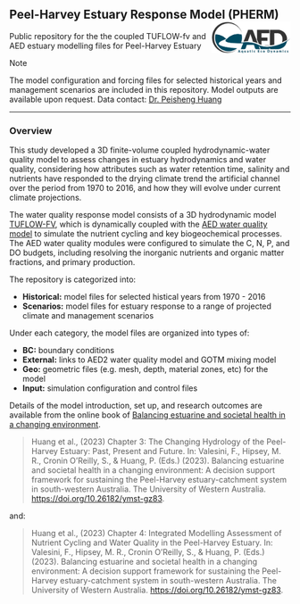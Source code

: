## Peel-Harvey Estuary Response Model (PHERM)   <img src="https://github.com/AquaticEcoDynamics/Peel_ARC/blob/master/Images/Logos/aed.png"  width="142.4" height="56.4"  align="right"> 

Public repository for the the coupled TUFLOW-fv and AED estuary modelling files for Peel-Harvey Estuary

> [!NOTE]
> The model configuration and forcing files for selected historical years and management scenarios are included in this repository. Model outputs are available upon request. Data contact: [Dr. Peisheng Huang](mailto:peisheng.huang@uwa.edu.au) 


---

### Overview

This study developed a 3D finite-volume coupled hydrodynamic-water quality model to assess changes in estuary hydrodynamics and water quality, considering how attributes such as water retention time, 
salinity and nutrients have responded to the drying climate trend the artificial channel over the period from 1970 to 2016, and how they will evolve under current climate projections. 

The water quality response model consists of a 3D hydrodynamic model [TUFLOW-FV](https://www.tuflow.com/downloads/#tuflow_fv), which is dynamically coupled with the [AED water quality model](https://aquaticecodynamics.github.io/aed-science/) to simulate 
the nutrient cycling and key biogeochemical processes. The AED water quality modules were configured to simulate the C, N, P, and DO budgets, including resolving the inorganic 
nutrients and organic matter fractions, and primary production.

The repository is categorized into:
- **Historical:** model files for selected histical years from 1970 - 2016
- **Scenarios:** model files for estuary response to a range of projected climate and management scenarios

Under each category, the model files are organized into types of:
- **BC:** boundary conditions
- **External:** links to AED2 water quality model and GOTM mixing model
- **Geo:** geometric files (e.g. mesh, depth, material zones, etc) for the model 
- **Input:** simulation configuration and control files


Details of the model introduction, set up, and research outcomes are available from the online book of [Balancing estuarine and societal health in a changing environment](https://aquaticecodynamics.github.io/peel-book/index.html). 
> Huang et al., (2023) Chapter 3: The Changing Hydrology of the Peel-Harvey Estuary: Past, Present and Future. In: Valesini, F., Hipsey, M. R., Cronin O’Reilly, S., & Huang, P. (Eds.) (2023). Balancing estuarine and societal health in a changing environment: A decision support framework for sustaining the Peel-Harvey estuary-catchment system in south-western Australia. The University of Western Australia. https://doi.org/10.26182/ymst-gz83.

and:

> Huang et al., (2023) Chapter 4: Integrated Modelling Assessment of Nutrient Cycling and Water Quality in the Peel-Harvey Estuary. In: Valesini, F., Hipsey, M. R., Cronin O’Reilly, S., & Huang, P. (Eds.) (2023). Balancing estuarine and societal health in a changing environment: A decision support framework for sustaining the Peel-Harvey estuary-catchment system in south-western Australia. The University of Western Australia. https://doi.org/10.26182/ymst-gz83.







<!--
# PHERM
## Peel-Harvey Estuary Response Model

---
### Overview

The PHERM (Peel-Harvey Estuary Response Model) consists of a 3D hydrodynamic model TUFLOW-FV (BMT WBM, 2013), which is dynamically coupled with the AED2 water quality model to simulate the nutrient cycling and key biogeochemical processes. TUFLOW-FV is a 3D flexible-mesh (finite volume) hydrodynamic model that accounts for variations in water level, horizontal salinity distribution and vertical density stratification in response to tides, inflows and surface thermodynamics. The mesh consists of triangular and quadrilateral elements of different size that are suited to simulating areas of complex estuarine morphometry. To meet accuracy requirements, a fine-grid resolution (mean mesh area ~12000 m2) was used within the lagoons and coarse resolution was implemented towards the ocean boundary (Figure 1). Surface momentum exchange and heat dynamics are solved internally within TUFLOW-FV. In the current application, turbulent mixing of momentum and scalars has been calculated using the Smagorinsky scheme in the horizontal plane and through coupling with the General Ocean Turbulence Model (GOTM) for vertical mixing with option of second-order k-ε turbulence closure. The bottom shear stress was calculated using a roughness-length relationship assuming a rough-turbulent logarithmic velocity profile in the lowest model layer. The roughness length z0 settings were based on the area type (e.g. coast, rivers, and estuary) and the estimated biomass of aquatic vegetation within the estuary.


<img src="https://github.com/AquaticEcoDynamics/Peel_ARC/blob/master/Images/mesh2.png">

**Figure 1. PHERM modelling domain and mesh overview.**


The AED2 water quality modules were configured to simulate the C, N, P, and DO budgets, including resolving the inorganic nutrients and organic matter fractions, and primary production (Table 1; Figure 2). Spatial variation and sediment quality and benthic properties (including biomass of seagrass, macroalgae and bivalves) was also included.
Key modelled chemical and biological processes include:
-	Water column kinetic (time-varying) chemical / biological transformations (e.g., denitrification or algal growth)
-	Water column equilibrium (instantaneous) chemical transformations (e.g., PO4 adsorption)
-	Vertical sedimentation or migration
-	Biogeochemical transformations in the sediment or biological changes in the benthos
-	Fluxes across the air-water interface
-	Fluxes across the sediment-water interface
-	Feedback of chemical or biological attributes to physical properties of water (light extinction, drag, density)

<img src="https://github.com/AquaticEcoDynamics/Peel_ARC/blob/master/Images/AED.png">

**Figure 2. AED water quality model diagram summarising interactions captured with the PHERM.**

### Model Software

Hydrodynamic platform: TUFLOW-FV, http://tuflow.com/FV%20Documentation.aspx 

Water quality model: AED2, http://aed.see.uwa.edu.au/research/models/AED/index.html  

### Input Data

The data necessary to simulate estuarine dynamics comprise boundary conditions at incoming rivers and ocean and meteorological forcing. PHE received runoff from the catchment through multiple gauged rivers and ungauged drains, in which the Murray River contributes about 41% of the total inflows and Serpentine River and Harvey River contribute about 10% and 23%, respectively, of the total inflows. Gauged flow rate data for the Murray River was available from 1970 to the present, while data for the Serpentine River and Harvey River was available from 1982 to the present. These gauged datasets were applied to the hydrodynamic model whenever they are available. For the missing periods in the gauged flows and the ungauged drains, the output from the Streamflow Quality Affecting Rivers and Estuaries (SQUARE) catchment model, operated by the Western Australia Department of Water and Environmental Regulation (Kelsey et al., 2011), was used to estimate flows by carefully comparing the measured and modelled flow data. The open sea boundary forcing was set using the sea level observation data taken in the Fremantle port, located ~50 km to the north of the PHE.

The model required meteorological inputs, including wind speed, solar radiation, air temperature, cloud cover, and relative humidity, for surface heat and momentum exchange calculations. Various data sources were used to set up meteorological inputs due to the study period spanning a long time back to 1970, when meteorological observations were not routinely available across the modelling domain at hourly frequencies. The first data source is the local Mandurah weather station located beside the natural channel of the estuary. This dataset provides hourly records since 2001. The hourly fields over the period 1981-2000 were obtained from regional climate model simulations for Southwest Australia at a 5 km resolution (Andrys et al., 2015, 2016; Kala et al., 2014). These simulations were carried out using the Weather Research and Forecasting (WRF), one of the most widely used climate models. Andrys et al. (2015) showed that the WRF model was able to adequately simulate the climate of SWA, and these simulations have also been used to assess the impacts of current and future climate on viticulture for SWA (Firth et al., 2017). For the years before 1981 the weather conditions measured at the nearby Halls Head weather station (4.2 km away from the Mandurah station) were used.

The sediment was separated into 24 zones based on their properties (sand/silt composition and N/P contents) based on the survey data presented in (Sed CHapter). Water quality in the inflow waters were set based on the raw or daily infilled data from WIR, or from the catchment model (Hennig et al 2019) where no gauged data was available. 

### Outputs

The key modes output variables are summarized in Table 1.

<table class=MsoNormalTable border=1 cellspacing=0 cellpadding=0 width="67%"
 style='width:67.54%;border-collapse:collapse;border:none;mso-border-alt:solid windowtext .5pt;
 mso-padding-alt:0cm 5.4pt 0cm 5.4pt;mso-border-insideh:.5pt solid windowtext;
 mso-border-insidev:.5pt solid windowtext'>
 <tr style='mso-yfti-irow:0;mso-yfti-firstrow:yes'>
  <td width="10%" valign=top style='width:10.42%;border:solid windowtext 1.0pt;
  border-right:none;mso-border-top-alt:solid windowtext .5pt;mso-border-left-alt:
  solid windowtext .5pt;mso-border-bottom-alt:solid windowtext .5pt;background:
  black;padding:0cm 5.4pt 0cm 5.4pt'>
  <p class=MsoNormal style='line-height:normal'><b style='mso-bidi-font-weight:
  normal'><span style='font-size:6.0pt;color:white'>Variable<o:p></o:p></span></b></p>
  </td>
  <td width="13%" valign=top style='width:13.14%;border-top:solid windowtext 1.0pt;
  border-left:none;border-bottom:solid windowtext 1.0pt;border-right:none;
  mso-border-top-alt:solid windowtext .5pt;mso-border-bottom-alt:solid windowtext .5pt;
  background:black;padding:0cm 5.4pt 0cm 5.4pt'>
  <p class=MsoNormal style='line-height:normal'><b style='mso-bidi-font-weight:
  normal'><span style='font-size:6.0pt;color:white'>Units *<o:p></o:p></span></b></p>
  </td>
  <td width="34%" valign=top style='width:34.12%;border-top:solid windowtext 1.0pt;
  border-left:none;border-bottom:solid windowtext 1.0pt;border-right:none;
  mso-border-top-alt:solid windowtext .5pt;mso-border-bottom-alt:solid windowtext .5pt;
  background:black;padding:0cm 5.4pt 0cm 5.4pt'>
  <p class=MsoNormal style='line-height:normal'><b style='mso-bidi-font-weight:
  normal'><span style='font-size:6.0pt;color:white'>Common Name<o:p></o:p></span></b></p>
  </td>
  <td width="42%" valign=top style='width:42.32%;border:solid windowtext 1.0pt;
  border-left:none;mso-border-top-alt:solid windowtext .5pt;mso-border-bottom-alt:
  solid windowtext .5pt;mso-border-right-alt:solid windowtext .5pt;background:
  black;padding:0cm 5.4pt 0cm 5.4pt'>
  <p class=MsoNormal style='line-height:normal'><b style='mso-bidi-font-weight:
  normal'><span style='font-size:6.0pt;color:white'>Process Description<i
  style='mso-bidi-font-style:normal'><o:p></o:p></i></span></b></p>
  </td>
 </tr>
 <tr style='mso-yfti-irow:1'>
  <td width="100%" colspan=4 valign=top style='width:100.0%;border-top:none;
  border-left:solid windowtext 1.0pt;border-bottom:none;border-right:solid windowtext 1.0pt;
  mso-border-top-alt:solid windowtext .5pt;mso-border-top-alt:solid windowtext .5pt;
  mso-border-left-alt:solid windowtext .5pt;mso-border-right-alt:solid windowtext .5pt;
  background:#F2F2F2;mso-background-themecolor:background1;mso-background-themeshade:
  242;padding:0cm 5.4pt 0cm 5.4pt'>
  <p class=MsoNormal style='line-height:normal'><span style='font-size:6.0pt;
  color:black;mso-color-alt:windowtext'>Physical variables</span><span
  style='font-size:6.0pt'><o:p></o:p></span></p>
  </td>
 </tr>
 <tr style='mso-yfti-irow:2'>
  <td width="10%" valign=top style='width:10.42%;border:none;border-left:solid windowtext 1.0pt;
  mso-border-left-alt:solid windowtext .5pt;padding:0cm 5.4pt 0cm 5.4pt'>
  <p class=MsoNormal style='line-height:normal'><b style='mso-bidi-font-weight:
  normal'><i style='mso-bidi-font-style:normal'><span style='font-size:6.0pt'>T<o:p></o:p></span></i></b></p>
  </td>
  <td width="13%" valign=top style='width:13.14%;border:none;padding:0cm 5.4pt 0cm 5.4pt'>
  <p class=MsoNormal style='line-height:normal'><span style='font-size:6.0pt'>°C<o:p></o:p></span></p>
  </td>
  <td width="34%" valign=top style='width:34.12%;border:none;padding:0cm 5.4pt 0cm 5.4pt'>
  <p class=MsoNormal style='line-height:normal'><span style='font-size:6.0pt'>Temperature<o:p></o:p></span></p>
  </td>
  <td width="42%" valign=top style='width:42.32%;border:none;border-right:solid windowtext 1.0pt;
  mso-border-right-alt:solid windowtext .5pt;padding:0cm 5.4pt 0cm 5.4pt'>
  <p class=MsoNormal style='line-height:normal'><span style='font-size:6.0pt'>Temperature
  modelled by hydrodynamic model, subject to surface heating and cooling
  processes <o:p></o:p></span></p>
  </td>
 </tr>
 <tr style='mso-yfti-irow:3'>
  <td width="10%" valign=top style='width:10.42%;border:none;border-left:solid windowtext 1.0pt;
  mso-border-left-alt:solid windowtext .5pt;padding:0cm 5.4pt 0cm 5.4pt'>
  <p class=MsoNormal style='line-height:normal'><b style='mso-bidi-font-weight:
  normal'><i style='mso-bidi-font-style:normal'><span style='font-size:6.0pt'>S</span></i></b><i
  style='mso-bidi-font-style:normal'><span style='font-size:6.0pt'><o:p></o:p></span></i></p>
  </td>
  <td width="13%" valign=top style='width:13.14%;border:none;padding:0cm 5.4pt 0cm 5.4pt'>
  <p class=MsoNormal style='line-height:normal'><span class=SpellE><span
  style='font-size:6.0pt'>psu</span></span><span style='font-size:6.0pt'><o:p></o:p></span></p>
  </td>
  <td width="34%" valign=top style='width:34.12%;border:none;padding:0cm 5.4pt 0cm 5.4pt'>
  <p class=MsoNormal style='line-height:normal'><span style='font-size:6.0pt'>Salinity<o:p></o:p></span></p>
  </td>
  <td width="42%" valign=top style='width:42.32%;border:none;border-right:solid windowtext 1.0pt;
  mso-border-right-alt:solid windowtext .5pt;padding:0cm 5.4pt 0cm 5.4pt'>
  <p class=MsoNormal style='line-height:normal'><span style='font-size:6.0pt'>Salinity
  simulated by TUFLOW-FV, impacting density. Subject to inputs and <span
  class=SpellE>evapo</span>-concentration<o:p></o:p></span></p>
  </td>
 </tr>
 <tr style='mso-yfti-irow:4'>
  <td width="10%" valign=top style='width:10.42%;border:none;border-left:solid windowtext 1.0pt;
  mso-border-left-alt:solid windowtext .5pt;padding:0cm 5.4pt 0cm 5.4pt'>
  <p class=MsoNormal style='line-height:normal'><i style='mso-bidi-font-style:
  normal'><span style='font-size:6.0pt'>EC<b style='mso-bidi-font-weight:normal'><o:p></o:p></b></span></i></p>
  </td>
  <td width="13%" valign=top style='width:13.14%;border:none;padding:0cm 5.4pt 0cm 5.4pt'>
  <p class=MsoNormal style='line-height:normal'><span class=SpellE><span
  style='font-size:6.0pt'>uS</span></span><span style='font-size:6.0pt'> <span
  class=GramE>cm<sup>-1</sup></span><o:p></o:p></span></p>
  </td>
  <td width="34%" valign=top style='width:34.12%;border:none;padding:0cm 5.4pt 0cm 5.4pt'>
  <p class=MsoNormal style='line-height:normal'><span style='font-size:6.0pt'>Electrical
  conductivity<o:p></o:p></span></p>
  </td>
  <td width="42%" valign=top style='width:42.32%;border:none;border-right:solid windowtext 1.0pt;
  mso-border-right-alt:solid windowtext .5pt;padding:0cm 5.4pt 0cm 5.4pt'>
  <p class=MsoNormal style='line-height:normal'><span style='font-size:6.0pt'>Derived
  from salinity variable<o:p></o:p></span></p>
  </td>
 </tr>
 <tr style='mso-yfti-irow:5'>
  <td width="10%" valign=top style='width:10.42%;border:none;border-left:solid windowtext 1.0pt;
  mso-border-left-alt:solid windowtext .5pt;padding:0cm 5.4pt 0cm 5.4pt'>
  <p class=MsoNormal style='line-height:normal'><b style='mso-bidi-font-weight:
  normal'><i style='mso-bidi-font-style:normal'><span style='font-size:6.0pt'>I<sub>PAR</sub><o:p></o:p></span></i></b></p>
  </td>
  <td width="13%" valign=top style='width:13.14%;border:none;padding:0cm 5.4pt 0cm 5.4pt'>
  <p class=MsoNormal style='line-height:normal'><span class=SpellE><span
  style='font-size:6.0pt'>mE</span></span><span style='font-size:6.0pt'> m<sup>-2</sup>
  s<sup>-1</sup><o:p></o:p></span></p>
  </td>
  <td width="34%" valign=top style='width:34.12%;border:none;padding:0cm 5.4pt 0cm 5.4pt'>
  <p class=MsoNormal style='line-height:normal'><span style='font-size:6.0pt'>Shortwave
  light intensity<o:p></o:p></span></p>
  </td>
  <td width="42%" valign=top style='width:42.32%;border:none;border-right:solid windowtext 1.0pt;
  mso-border-right-alt:solid windowtext .5pt;padding:0cm 5.4pt 0cm 5.4pt'>
  <p class=MsoNormal style='line-height:normal'><span style='font-size:6.0pt'>Incident
  light, I<sub>0</sub>, is attenuated as a function of depth<o:p></o:p></span></p>
  </td>
 </tr>
 <tr style='mso-yfti-irow:6'>
  <td width="10%" valign=top style='width:10.42%;border:none;border-left:solid windowtext 1.0pt;
  mso-border-left-alt:solid windowtext .5pt;padding:0cm 5.4pt 0cm 5.4pt'>
  <p class=MsoNormal style='line-height:normal'><b style='mso-bidi-font-weight:
  normal'><i style='mso-bidi-font-style:normal'><span style='font-size:6.0pt'>I<sub>UV</sub></span></i></b><i
  style='mso-bidi-font-style:normal'><span style='font-size:6.0pt'><o:p></o:p></span></i></p>
  </td>
  <td width="13%" valign=top style='width:13.14%;border:none;padding:0cm 5.4pt 0cm 5.4pt'>
  <p class=MsoNormal style='line-height:normal'><span class=SpellE><span
  style='font-size:6.0pt'>mE</span></span><span style='font-size:6.0pt'> m<sup>-2</sup>
  s<sup>-1</sup><o:p></o:p></span></p>
  </td>
  <td width="34%" valign=top style='width:34.12%;border:none;padding:0cm 5.4pt 0cm 5.4pt'>
  <p class=MsoNormal style='line-height:normal'><span style='font-size:6.0pt'>Shortwave
  light intensity<o:p></o:p></span></p>
  </td>
  <td width="42%" valign=top style='width:42.32%;border:none;border-right:solid windowtext 1.0pt;
  mso-border-right-alt:solid windowtext .5pt;padding:0cm 5.4pt 0cm 5.4pt'>
  <p class=MsoNormal style='line-height:normal'><span style='font-size:6.0pt'>Incident
  light, I<sub>0</sub>, is attenuated as a function of depth<o:p></o:p></span></p>
  </td>
 </tr>
 <tr style='mso-yfti-irow:7'>
  <td width="10%" valign=top style='width:10.42%;border:none;border-left:solid windowtext 1.0pt;
  mso-border-left-alt:solid windowtext .5pt;padding:0cm 5.4pt 0cm 5.4pt'>
  <p class=MsoNormal style='line-height:normal'><i style='mso-bidi-font-style:
  normal'><span style='font-size:6.0pt;font-family:Symbol;mso-ascii-font-family:
  Calibri;mso-ascii-theme-font:minor-latin;mso-hansi-font-family:Calibri;
  mso-hansi-theme-font:minor-latin;mso-char-type:symbol;mso-symbol-font-family:
  Symbol'><span style='mso-char-type:symbol;mso-symbol-font-family:Symbol'>h</span></span></i><i
  style='mso-bidi-font-style:normal'><sub><span style='font-size:6.0pt'>PAR</span></sub></i><i
  style='mso-bidi-font-style:normal'><span style='font-size:6.0pt'><o:p></o:p></span></i></p>
  </td>
  <td width="13%" valign=top style='width:13.14%;border:none;padding:0cm 5.4pt 0cm 5.4pt'>
  <p class=MsoNormal style='line-height:normal'><span style='font-size:6.0pt'>m<sup>-1</sup><o:p></o:p></span></p>
  </td>
  <td width="34%" valign=top style='width:34.12%;border:none;padding:0cm 5.4pt 0cm 5.4pt'>
  <p class=MsoNormal style='line-height:normal'><span style='font-size:6.0pt'>PAR
  extinction coefficient<o:p></o:p></span></p>
  </td>
  <td width="42%" valign=top style='width:42.32%;border:none;border-right:solid windowtext 1.0pt;
  mso-border-right-alt:solid windowtext .5pt;padding:0cm 5.4pt 0cm 5.4pt'>
  <p class=MsoNormal style='line-height:normal'><span style='font-size:6.0pt'>Extinction
  coefficient is computed based on organic matter and suspended solids <o:p></o:p></span></p>
  </td>
 </tr>
 <tr style='mso-yfti-irow:8'>
  <td width="10%" valign=top style='width:10.42%;border:none;border-left:solid windowtext 1.0pt;
  mso-border-left-alt:solid windowtext .5pt;padding:0cm 5.4pt 0cm 5.4pt'>
  <p class=MsoNormal style='line-height:normal'><i style='mso-bidi-font-style:
  normal'><span style='font-size:6.0pt;font-family:Symbol;mso-ascii-font-family:
  Calibri;mso-ascii-theme-font:minor-latin;mso-hansi-font-family:Calibri;
  mso-hansi-theme-font:minor-latin;mso-char-type:symbol;mso-symbol-font-family:
  Symbol'><span style='mso-char-type:symbol;mso-symbol-font-family:Symbol'>h</span></span></i><i
  style='mso-bidi-font-style:normal'><sub><span style='font-size:6.0pt'>UV</span></sub></i><b
  style='mso-bidi-font-weight:normal'><i style='mso-bidi-font-style:normal'><span
  style='font-size:6.0pt'><o:p></o:p></span></i></b></p>
  </td>
  <td width="13%" valign=top style='width:13.14%;border:none;padding:0cm 5.4pt 0cm 5.4pt'>
  <p class=MsoNormal style='line-height:normal'><span style='font-size:6.0pt'>m<sup>-1</sup><o:p></o:p></span></p>
  </td>
  <td width="34%" valign=top style='width:34.12%;border:none;padding:0cm 5.4pt 0cm 5.4pt'>
  <p class=MsoNormal style='line-height:normal'><span style='font-size:6.0pt'>UV
  extinction coefficient<o:p></o:p></span></p>
  </td>
  <td width="42%" valign=top style='width:42.32%;border:none;border-right:solid windowtext 1.0pt;
  mso-border-right-alt:solid windowtext .5pt;padding:0cm 5.4pt 0cm 5.4pt'>
  <p class=MsoNormal style='line-height:normal'><span style='font-size:6.0pt'>Extinction
  coefficient is computed based on organic matter and suspended solids <o:p></o:p></span></p>
  </td>
 </tr>
 <tr style='mso-yfti-irow:9;height:9.05pt'>
  <td width="100%" colspan=4 valign=top style='width:100.0%;border-top:none;
  border-left:solid windowtext 1.0pt;border-bottom:none;border-right:solid windowtext 1.0pt;
  mso-border-left-alt:solid windowtext .5pt;mso-border-right-alt:solid windowtext .5pt;
  background:#F2F2F2;mso-background-themecolor:background1;mso-background-themeshade:
  242;padding:0cm 5.4pt 0cm 5.4pt;height:9.05pt'>
  <p class=MsoNormal style='line-height:normal'><span style='font-size:6.0pt;
  color:black;mso-color-alt:windowtext'>Core biogeochemical variables </span><span
  style='font-size:6.0pt'><o:p></o:p></span></p>
  </td>
 </tr>
 <tr style='mso-yfti-irow:10'>
  <td width="10%" valign=top style='width:10.42%;border:none;border-left:solid windowtext 1.0pt;
  mso-border-left-alt:solid windowtext .5pt;padding:0cm 5.4pt 0cm 5.4pt'>
  <p class=MsoNormal style='line-height:normal'><b style='mso-bidi-font-weight:
  normal'><i style='mso-bidi-font-style:normal'><span style='font-size:6.0pt'>DO<o:p></o:p></span></i></b></p>
  </td>
  <td width="13%" valign=top style='width:13.14%;border:none;padding:0cm 5.4pt 0cm 5.4pt'>
  <p class=MsoNormal style='line-height:normal'><span style='font-size:6.0pt'>mmol
  O<sub>2</sub> m<sup>-3</sup><o:p></o:p></span></p>
  </td>
  <td width="34%" valign=top style='width:34.12%;border:none;padding:0cm 5.4pt 0cm 5.4pt'>
  <p class=MsoNormal style='line-height:normal'><span style='font-size:6.0pt'>Dissolved
  oxygen<o:p></o:p></span></p>
  </td>
  <td width="42%" valign=top style='width:42.32%;border:none;border-right:solid windowtext 1.0pt;
  mso-border-right-alt:solid windowtext .5pt;padding:0cm 5.4pt 0cm 5.4pt'>
  <p class=MsoNormal style='line-height:normal'><span style='font-size:6.0pt'>Impacted
  by photosynthesis, organic decomposition, nitrification, surface exchange, and
  sediment oxygen demand<o:p></o:p></span></p>
  </td>
 </tr>
 <tr style='mso-yfti-irow:11'>
  <td width="10%" valign=top style='width:10.42%;border:none;border-left:solid windowtext 1.0pt;
  mso-border-left-alt:solid windowtext .5pt;padding:0cm 5.4pt 0cm 5.4pt'>
  <p class=MsoNormal style='line-height:normal'><span class=SpellE><b
  style='mso-bidi-font-weight:normal'><i style='mso-bidi-font-style:normal'><span
  style='font-size:6.0pt'>RSi</span></i></b></span><b style='mso-bidi-font-weight:
  normal'><i style='mso-bidi-font-style:normal'><span style='font-size:6.0pt'><o:p></o:p></span></i></b></p>
  </td>
  <td width="13%" valign=top style='width:13.14%;border:none;padding:0cm 5.4pt 0cm 5.4pt'>
  <p class=MsoNormal style='line-height:normal'><span style='font-size:6.0pt'>mmol
  Si m<sup>-3</sup><o:p></o:p></span></p>
  </td>
  <td width="34%" valign=top style='width:34.12%;border:none;padding:0cm 5.4pt 0cm 5.4pt'>
  <p class=MsoNormal style='line-height:normal'><span style='font-size:6.0pt'>Reactive
  Silica<o:p></o:p></span></p>
  </td>
  <td width="42%" valign=top style='width:42.32%;border:none;border-right:solid windowtext 1.0pt;
  mso-border-right-alt:solid windowtext .5pt;padding:0cm 5.4pt 0cm 5.4pt'>
  <p class=MsoNormal style='line-height:normal'><span style='font-size:6.0pt'>Algal
  uptake, sediment flux<o:p></o:p></span></p>
  </td>
 </tr>
 <tr style='mso-yfti-irow:12'>
  <td width="10%" valign=top style='width:10.42%;border:none;border-left:solid windowtext 1.0pt;
  mso-border-left-alt:solid windowtext .5pt;padding:0cm 5.4pt 0cm 5.4pt'>
  <p class=MsoNormal style='line-height:normal'><b style='mso-bidi-font-weight:
  normal'><i style='mso-bidi-font-style:normal'><span style='font-size:6.0pt'>FRP<o:p></o:p></span></i></b></p>
  </td>
  <td width="13%" valign=top style='width:13.14%;border:none;padding:0cm 5.4pt 0cm 5.4pt'>
  <p class=MsoNormal style='line-height:normal'><span style='font-size:6.0pt'>mmol
  P m<sup>-3</sup><o:p></o:p></span></p>
  </td>
  <td width="34%" valign=top style='width:34.12%;border:none;padding:0cm 5.4pt 0cm 5.4pt'>
  <p class=MsoNormal style='line-height:normal'><span style='font-size:6.0pt'>Filterable
  reactive phosphorus<o:p></o:p></span></p>
  </td>
  <td width="42%" valign=top style='width:42.32%;border:none;border-right:solid windowtext 1.0pt;
  mso-border-right-alt:solid windowtext .5pt;padding:0cm 5.4pt 0cm 5.4pt'>
  <p class=MsoNormal style='line-height:normal'><span style='font-size:6.0pt'>Algal
  uptake, organic mineralization, sediment flux<o:p></o:p></span></p>
  </td>
 </tr>
 <tr style='mso-yfti-irow:13'>
  <td width="10%" valign=top style='width:10.42%;border:none;border-left:solid windowtext 1.0pt;
  mso-border-left-alt:solid windowtext .5pt;padding:0cm 5.4pt 0cm 5.4pt'>
  <p class=MsoNormal style='line-height:normal'><b style='mso-bidi-font-weight:
  normal'><i style='mso-bidi-font-style:normal'><span style='font-size:6.0pt'>PIP<o:p></o:p></span></i></b></p>
  </td>
  <td width="13%" valign=top style='width:13.14%;border:none;padding:0cm 5.4pt 0cm 5.4pt'>
  <p class=MsoNormal style='line-height:normal'><span style='font-size:6.0pt'>mmol
  P m<sup>-3</sup><o:p></o:p></span></p>
  </td>
  <td width="34%" valign=top style='width:34.12%;border:none;padding:0cm 5.4pt 0cm 5.4pt'>
  <p class=MsoNormal style='line-height:normal'><span style='font-size:6.0pt'>Particulate
  inorganic phosphorus<o:p></o:p></span></p>
  </td>
  <td width="42%" valign=top style='width:42.32%;border:none;border-right:solid windowtext 1.0pt;
  mso-border-right-alt:solid windowtext .5pt;padding:0cm 5.4pt 0cm 5.4pt'>
  <p class=MsoNormal style='line-height:normal'><span class=SpellE><span
  style='font-size:6.0pt'>Adsoprtion</span></span><span style='font-size:6.0pt'>/desorption
  of/to free FRP<o:p></o:p></span></p>
  </td>
 </tr>
 <tr style='mso-yfti-irow:14'>
  <td width="10%" valign=top style='width:10.42%;border:none;border-left:solid windowtext 1.0pt;
  mso-border-left-alt:solid windowtext .5pt;padding:0cm 5.4pt 0cm 5.4pt'>
  <p class=MsoNormal style='line-height:normal'><b style='mso-bidi-font-weight:
  normal'><i style='mso-bidi-font-style:normal'><span style='font-size:6.0pt'>NH<sub>4</sub><sup>+</sup><o:p></o:p></span></i></b></p>
  </td>
  <td width="13%" valign=top style='width:13.14%;border:none;padding:0cm 5.4pt 0cm 5.4pt'>
  <p class=MsoNormal style='line-height:normal'><span style='font-size:6.0pt'>mmol
  N m<sup>-3</sup><o:p></o:p></span></p>
  </td>
  <td width="34%" valign=top style='width:34.12%;border:none;padding:0cm 5.4pt 0cm 5.4pt'>
  <p class=MsoNormal style='line-height:normal'><span style='font-size:6.0pt'>Ammonium<o:p></o:p></span></p>
  </td>
  <td width="42%" valign=top style='width:42.32%;border:none;border-right:solid windowtext 1.0pt;
  mso-border-right-alt:solid windowtext .5pt;padding:0cm 5.4pt 0cm 5.4pt'>
  <p class=MsoNormal style='line-height:normal'><span style='font-size:6.0pt'>Algal
  uptake, nitrification, organic mineralization, sediment flux<o:p></o:p></span></p>
  </td>
 </tr>
 <tr style='mso-yfti-irow:15'>
  <td width="10%" valign=top style='width:10.42%;border:none;border-left:solid windowtext 1.0pt;
  mso-border-left-alt:solid windowtext .5pt;padding:0cm 5.4pt 0cm 5.4pt'>
  <p class=MsoNormal style='line-height:normal'><b style='mso-bidi-font-weight:
  normal'><i style='mso-bidi-font-style:normal'><span style='font-size:6.0pt'>NO<sub>3</sub><sup>-</sup><o:p></o:p></span></i></b></p>
  </td>
  <td width="13%" valign=top style='width:13.14%;border:none;padding:0cm 5.4pt 0cm 5.4pt'>
  <p class=MsoNormal style='line-height:normal'><span style='font-size:6.0pt'>mmol
  N m<sup>-3</sup><o:p></o:p></span></p>
  </td>
  <td width="34%" valign=top style='width:34.12%;border:none;padding:0cm 5.4pt 0cm 5.4pt'>
  <p class=MsoNormal style='line-height:normal'><span style='font-size:6.0pt'>Nitrate<o:p></o:p></span></p>
  </td>
  <td width="42%" valign=top style='width:42.32%;border:none;border-right:solid windowtext 1.0pt;
  mso-border-right-alt:solid windowtext .5pt;padding:0cm 5.4pt 0cm 5.4pt'>
  <p class=MsoNormal style='line-height:normal'><span style='font-size:6.0pt'>Algal
  uptake, nitrification, denitrification, sediment flux<o:p></o:p></span></p>
  </td>
 </tr>
 <tr style='mso-yfti-irow:16'>
  <td width="10%" valign=top style='width:10.42%;border:none;border-left:solid windowtext 1.0pt;
  mso-border-left-alt:solid windowtext .5pt;padding:0cm 5.4pt 0cm 5.4pt'>
  <p class=MsoNormal style='line-height:normal'><b style='mso-bidi-font-weight:
  normal'><i style='mso-bidi-font-style:normal'><span style='font-size:6.0pt'>CPOM<o:p></o:p></span></i></b></p>
  </td>
  <td width="13%" valign=top style='width:13.14%;border:none;padding:0cm 5.4pt 0cm 5.4pt'>
  <p class=MsoNormal style='line-height:normal'><span style='font-size:6.0pt'>mmol
  C m<sup>-3</sup><o:p></o:p></span></p>
  </td>
  <td width="34%" valign=top style='width:34.12%;border:none;padding:0cm 5.4pt 0cm 5.4pt'>
  <p class=MsoNormal style='line-height:normal'><span style='font-size:6.0pt'>Coarse
  particulate organic matter <o:p></o:p></span></p>
  </td>
  <td width="42%" valign=top style='width:42.32%;border:none;border-right:solid windowtext 1.0pt;
  mso-border-right-alt:solid windowtext .5pt;padding:0cm 5.4pt 0cm 5.4pt'>
  <p class=MsoNormal style='line-height:normal'><span style='font-size:6.0pt'>Enzymatic
  hydrolysis to POM<o:p></o:p></span></p>
  </td>
 </tr>
 <tr style='mso-yfti-irow:17'>
  <td width="10%" valign=top style='width:10.42%;border:none;border-left:solid windowtext 1.0pt;
  mso-border-left-alt:solid windowtext .5pt;padding:0cm 5.4pt 0cm 5.4pt'>
  <p class=MsoNormal style='line-height:normal'><b style='mso-bidi-font-weight:
  normal'><i style='mso-bidi-font-style:normal'><span style='font-size:6.0pt'>DOC-R<o:p></o:p></span></i></b></p>
  </td>
  <td width="13%" valign=top style='width:13.14%;border:none;padding:0cm 5.4pt 0cm 5.4pt'>
  <p class=MsoNormal style='line-height:normal'><span style='font-size:6.0pt'>mmol
  C m<sup>-3</sup><o:p></o:p></span></p>
  </td>
  <td width="34%" valign=top style='width:34.12%;border:none;padding:0cm 5.4pt 0cm 5.4pt'>
  <p class=MsoNormal style='line-height:normal'><span style='font-size:6.0pt'>Refractory
  DOC<o:p></o:p></span></p>
  </td>
  <td width="42%" valign=top style='width:42.32%;border:none;border-right:solid windowtext 1.0pt;
  mso-border-right-alt:solid windowtext .5pt;padding:0cm 5.4pt 0cm 5.4pt'>
  <p class=MsoNormal style='line-height:normal'><span style='font-size:6.0pt'><o:p>&nbsp;</o:p></span></p>
  </td>
 </tr>
 <tr style='mso-yfti-irow:18'>
  <td width="10%" valign=top style='width:10.42%;border:none;border-left:solid windowtext 1.0pt;
  mso-border-left-alt:solid windowtext .5pt;padding:0cm 5.4pt 0cm 5.4pt'>
  <p class=MsoNormal style='line-height:normal'><b style='mso-bidi-font-weight:
  normal'><i style='mso-bidi-font-style:normal'><span style='font-size:6.0pt'>DON-R<o:p></o:p></span></i></b></p>
  </td>
  <td width="13%" valign=top style='width:13.14%;border:none;padding:0cm 5.4pt 0cm 5.4pt'>
  <p class=MsoNormal style='line-height:normal'><span style='font-size:6.0pt'>mmol
  C m<sup>-3</sup><o:p></o:p></span></p>
  </td>
  <td width="34%" valign=top style='width:34.12%;border:none;padding:0cm 5.4pt 0cm 5.4pt'>
  <p class=MsoNormal style='line-height:normal'><span style='font-size:6.0pt'>Refractory
  DON<o:p></o:p></span></p>
  </td>
  <td width="42%" valign=top style='width:42.32%;border:none;border-right:solid windowtext 1.0pt;
  mso-border-right-alt:solid windowtext .5pt;padding:0cm 5.4pt 0cm 5.4pt'>
  <p class=MsoNormal style='line-height:normal'><span style='font-size:6.0pt'><o:p>&nbsp;</o:p></span></p>
  </td>
 </tr>
 <tr style='mso-yfti-irow:19'>
  <td width="10%" valign=top style='width:10.42%;border:none;border-left:solid windowtext 1.0pt;
  mso-border-left-alt:solid windowtext .5pt;padding:0cm 5.4pt 0cm 5.4pt'>
  <p class=MsoNormal style='line-height:normal'><b style='mso-bidi-font-weight:
  normal'><i style='mso-bidi-font-style:normal'><span style='font-size:6.0pt'>DOP-R<o:p></o:p></span></i></b></p>
  </td>
  <td width="13%" valign=top style='width:13.14%;border:none;padding:0cm 5.4pt 0cm 5.4pt'>
  <p class=MsoNormal style='line-height:normal'><span style='font-size:6.0pt'>mmol
  C m<sup>-3</sup><o:p></o:p></span></p>
  </td>
  <td width="34%" valign=top style='width:34.12%;border:none;padding:0cm 5.4pt 0cm 5.4pt'>
  <p class=MsoNormal style='line-height:normal'><span style='font-size:6.0pt'>Refractory
  DOP<o:p></o:p></span></p>
  </td>
  <td width="42%" valign=top style='width:42.32%;border:none;border-right:solid windowtext 1.0pt;
  mso-border-right-alt:solid windowtext .5pt;padding:0cm 5.4pt 0cm 5.4pt'>
  <p class=MsoNormal style='line-height:normal'><span style='font-size:6.0pt'><o:p>&nbsp;</o:p></span></p>
  </td>
 </tr>
 <tr style='mso-yfti-irow:20'>
  <td width="10%" valign=top style='width:10.42%;border:none;border-left:solid windowtext 1.0pt;
  mso-border-left-alt:solid windowtext .5pt;padding:0cm 5.4pt 0cm 5.4pt'>
  <p class=MsoNormal style='line-height:normal'><b style='mso-bidi-font-weight:
  normal'><i style='mso-bidi-font-style:normal'><span style='font-size:6.0pt'>DOC<o:p></o:p></span></i></b></p>
  </td>
  <td width="13%" valign=top style='width:13.14%;border:none;padding:0cm 5.4pt 0cm 5.4pt'>
  <p class=MsoNormal style='line-height:normal'><span style='font-size:6.0pt'>mmol
  C m<sup>-3</sup><o:p></o:p></span></p>
  </td>
  <td width="34%" valign=top style='width:34.12%;border:none;padding:0cm 5.4pt 0cm 5.4pt'>
  <p class=MsoNormal style='line-height:normal'><span style='font-size:6.0pt'>Dissolved
  organic carbon <o:p></o:p></span></p>
  </td>
  <td width="42%" valign=top style='width:42.32%;border:none;border-right:solid windowtext 1.0pt;
  mso-border-right-alt:solid windowtext .5pt;padding:0cm 5.4pt 0cm 5.4pt'>
  <p class=MsoNormal style='line-height:normal'><span style='font-size:6.0pt'>Mineralization,
  algal mortality/excretion<o:p></o:p></span></p>
  </td>
 </tr>
 <tr style='mso-yfti-irow:21'>
  <td width="10%" valign=top style='width:10.42%;border:none;border-left:solid windowtext 1.0pt;
  mso-border-left-alt:solid windowtext .5pt;padding:0cm 5.4pt 0cm 5.4pt'>
  <p class=MsoNormal style='line-height:normal'><b style='mso-bidi-font-weight:
  normal'><i style='mso-bidi-font-style:normal'><span style='font-size:6.0pt'>DON<o:p></o:p></span></i></b></p>
  </td>
  <td width="13%" valign=top style='width:13.14%;border:none;padding:0cm 5.4pt 0cm 5.4pt'>
  <p class=MsoNormal style='line-height:normal'><span style='font-size:6.0pt'>mmol
  N m<sup>-3</sup><o:p></o:p></span></p>
  </td>
  <td width="34%" valign=top style='width:34.12%;border:none;padding:0cm 5.4pt 0cm 5.4pt'>
  <p class=MsoNormal style='line-height:normal'><span style='font-size:6.0pt'>Dissolved
  organic nitrogen <o:p></o:p></span></p>
  </td>
  <td width="42%" valign=top style='width:42.32%;border:none;border-right:solid windowtext 1.0pt;
  mso-border-right-alt:solid windowtext .5pt;padding:0cm 5.4pt 0cm 5.4pt'>
  <p class=MsoNormal style='line-height:normal'><span class=GramE><span
  style='font-size:6.0pt'>Mineralization ,</span></span><span style='font-size:
  6.0pt'> algal mortality/excretion <o:p></o:p></span></p>
  </td>
 </tr>
 <tr style='mso-yfti-irow:22'>
  <td width="10%" valign=top style='width:10.42%;border:none;border-left:solid windowtext 1.0pt;
  mso-border-left-alt:solid windowtext .5pt;padding:0cm 5.4pt 0cm 5.4pt'>
  <p class=MsoNormal style='line-height:normal'><b style='mso-bidi-font-weight:
  normal'><i style='mso-bidi-font-style:normal'><span style='font-size:6.0pt'>DOP<o:p></o:p></span></i></b></p>
  </td>
  <td width="13%" valign=top style='width:13.14%;border:none;padding:0cm 5.4pt 0cm 5.4pt'>
  <p class=MsoNormal style='line-height:normal'><span style='font-size:6.0pt'>mmol
  P m<sup>-3</sup><o:p></o:p></span></p>
  </td>
  <td width="34%" valign=top style='width:34.12%;border:none;padding:0cm 5.4pt 0cm 5.4pt'>
  <p class=MsoNormal style='line-height:normal'><span style='font-size:6.0pt'>Dissolved
  organic phosphorus <o:p></o:p></span></p>
  </td>
  <td width="42%" valign=top style='width:42.32%;border:none;border-right:solid windowtext 1.0pt;
  mso-border-right-alt:solid windowtext .5pt;padding:0cm 5.4pt 0cm 5.4pt'>
  <p class=MsoNormal style='line-height:normal'><span style='font-size:6.0pt'>Mineralization,
  algal mortality/excretion<o:p></o:p></span></p>
  </td>
 </tr>
 <tr style='mso-yfti-irow:23'>
  <td width="10%" valign=top style='width:10.42%;border:none;border-left:solid windowtext 1.0pt;
  mso-border-left-alt:solid windowtext .5pt;padding:0cm 5.4pt 0cm 5.4pt'>
  <p class=MsoNormal style='line-height:normal'><b style='mso-bidi-font-weight:
  normal'><i style='mso-bidi-font-style:normal'><span style='font-size:6.0pt'>POC<o:p></o:p></span></i></b></p>
  </td>
  <td width="13%" valign=top style='width:13.14%;border:none;padding:0cm 5.4pt 0cm 5.4pt'>
  <p class=MsoNormal style='line-height:normal'><span style='font-size:6.0pt'>mmol
  C m<sup>-3</sup><o:p></o:p></span></p>
  </td>
  <td width="34%" valign=top style='width:34.12%;border:none;padding:0cm 5.4pt 0cm 5.4pt'>
  <p class=MsoNormal style='line-height:normal'><span style='font-size:6.0pt'>Particulate
  organic carbon <o:p></o:p></span></p>
  </td>
  <td width="42%" valign=top style='width:42.32%;border:none;border-right:solid windowtext 1.0pt;
  mso-border-right-alt:solid windowtext .5pt;padding:0cm 5.4pt 0cm 5.4pt'>
  <p class=MsoNormal style='line-height:normal'><span style='font-size:6.0pt'>Breakdown,
  settling, algal mortality/excretion<o:p></o:p></span></p>
  </td>
 </tr>
 <tr style='mso-yfti-irow:24'>
  <td width="10%" valign=top style='width:10.42%;border:none;border-left:solid windowtext 1.0pt;
  mso-border-left-alt:solid windowtext .5pt;padding:0cm 5.4pt 0cm 5.4pt'>
  <p class=MsoNormal style='line-height:normal'><b style='mso-bidi-font-weight:
  normal'><i style='mso-bidi-font-style:normal'><span style='font-size:6.0pt'>PON<o:p></o:p></span></i></b></p>
  </td>
  <td width="13%" valign=top style='width:13.14%;border:none;padding:0cm 5.4pt 0cm 5.4pt'>
  <p class=MsoNormal style='line-height:normal'><span style='font-size:6.0pt'>mmol
  N m<sup>-3</sup><o:p></o:p></span></p>
  </td>
  <td width="34%" valign=top style='width:34.12%;border:none;padding:0cm 5.4pt 0cm 5.4pt'>
  <p class=MsoNormal style='line-height:normal'><span style='font-size:6.0pt'>Particulate
  organic nitrogen <o:p></o:p></span></p>
  </td>
  <td width="42%" valign=top style='width:42.32%;border:none;border-right:solid windowtext 1.0pt;
  mso-border-right-alt:solid windowtext .5pt;padding:0cm 5.4pt 0cm 5.4pt'>
  <p class=MsoNormal style='line-height:normal'><span style='font-size:6.0pt'>Breakdown,
  settling, algal mortality/excretion <o:p></o:p></span></p>
  </td>
 </tr>
 <tr style='mso-yfti-irow:25'>
  <td width="10%" valign=top style='width:10.42%;border:none;border-left:solid windowtext 1.0pt;
  mso-border-left-alt:solid windowtext .5pt;padding:0cm 5.4pt 0cm 5.4pt'>
  <p class=MsoNormal style='line-height:normal'><b style='mso-bidi-font-weight:
  normal'><i style='mso-bidi-font-style:normal'><span style='font-size:6.0pt'>POP<o:p></o:p></span></i></b></p>
  </td>
  <td width="13%" valign=top style='width:13.14%;border:none;padding:0cm 5.4pt 0cm 5.4pt'>
  <p class=MsoNormal style='line-height:normal'><span style='font-size:6.0pt'>mmol
  P m<sup>-3</sup><o:p></o:p></span></p>
  </td>
  <td width="34%" valign=top style='width:34.12%;border:none;padding:0cm 5.4pt 0cm 5.4pt'>
  <p class=MsoNormal style='line-height:normal'><span style='font-size:6.0pt'>Particulate
  organic phosphorus <o:p></o:p></span></p>
  </td>
  <td width="42%" valign=top style='width:42.32%;border:none;border-right:solid windowtext 1.0pt;
  mso-border-right-alt:solid windowtext .5pt;padding:0cm 5.4pt 0cm 5.4pt'>
  <p class=MsoNormal style='line-height:normal'><span style='font-size:6.0pt'>Breakdown,
  settling, algal mortality/excretion<o:p></o:p></span></p>
  </td>
 </tr>
 <tr style='mso-yfti-irow:26'>
  <td width="10%" valign=top style='width:10.42%;border:none;border-left:solid windowtext 1.0pt;
  mso-border-left-alt:solid windowtext .5pt;padding:0cm 5.4pt 0cm 5.4pt'>
  <p class=MsoNormal style='line-height:normal'><i style='mso-bidi-font-style:
  normal'><span style='font-size:6.0pt'>TP<b style='mso-bidi-font-weight:normal'><o:p></o:p></b></span></i></p>
  </td>
  <td width="13%" valign=top style='width:13.14%;border:none;padding:0cm 5.4pt 0cm 5.4pt'>
  <p class=MsoNormal style='line-height:normal'><span style='font-size:6.0pt'>mmol
  P m<sup>-3</sup><o:p></o:p></span></p>
  </td>
  <td width="34%" valign=top style='width:34.12%;border:none;padding:0cm 5.4pt 0cm 5.4pt'>
  <p class=MsoNormal style='line-height:normal'><span style='font-size:6.0pt'>Total
  Phosphorus<o:p></o:p></span></p>
  </td>
  <td width="42%" valign=top style='width:42.32%;border:none;border-right:solid windowtext 1.0pt;
  mso-border-right-alt:solid windowtext .5pt;padding:0cm 5.4pt 0cm 5.4pt'>
  <p class=MsoNormal style='line-height:normal'><span style='font-size:6.0pt'>Sum
  of all P state variables<o:p></o:p></span></p>
  </td>
 </tr>
 <tr style='mso-yfti-irow:27'>
  <td width="10%" valign=top style='width:10.42%;border:none;border-left:solid windowtext 1.0pt;
  mso-border-left-alt:solid windowtext .5pt;padding:0cm 5.4pt 0cm 5.4pt'>
  <p class=MsoNormal style='line-height:normal'><i style='mso-bidi-font-style:
  normal'><span style='font-size:6.0pt'>TN<b style='mso-bidi-font-weight:normal'><o:p></o:p></b></span></i></p>
  </td>
  <td width="13%" valign=top style='width:13.14%;border:none;padding:0cm 5.4pt 0cm 5.4pt'>
  <p class=MsoNormal style='line-height:normal'><span style='font-size:6.0pt'>mmol
  N m<sup>-3</sup><o:p></o:p></span></p>
  </td>
  <td width="34%" valign=top style='width:34.12%;border:none;padding:0cm 5.4pt 0cm 5.4pt'>
  <p class=MsoNormal style='line-height:normal'><span style='font-size:6.0pt'>Total
  Nitrogen<sub><o:p></o:p></sub></span></p>
  </td>
  <td width="42%" valign=top style='width:42.32%;border:none;border-right:solid windowtext 1.0pt;
  mso-border-right-alt:solid windowtext .5pt;padding:0cm 5.4pt 0cm 5.4pt'>
  <p class=MsoCommentText><span style='font-size:6.0pt'>Sum of all N state
  variables<o:p></o:p></span></p>
  </td>
 </tr>
 <tr style='mso-yfti-irow:28'>
  <td width="10%" valign=top style='width:10.42%;border:none;border-left:solid windowtext 1.0pt;
  mso-border-left-alt:solid windowtext .5pt;padding:0cm 5.4pt 0cm 5.4pt'>
  <p class=MsoNormal style='line-height:normal'><i style='mso-bidi-font-style:
  normal'><span style='font-size:6.0pt'>TKN<b style='mso-bidi-font-weight:normal'><o:p></o:p></b></span></i></p>
  </td>
  <td width="13%" valign=top style='width:13.14%;border:none;padding:0cm 5.4pt 0cm 5.4pt'>
  <p class=MsoNormal style='line-height:normal'><span style='font-size:6.0pt'>mmol
  N m<sup>-3</sup><o:p></o:p></span></p>
  </td>
  <td width="34%" valign=top style='width:34.12%;border:none;padding:0cm 5.4pt 0cm 5.4pt'>
  <p class=MsoNormal style='line-height:normal'><span style='font-size:6.0pt'>Total
  <span class=SpellE>Kjedahl</span> Nitrogen<sub><o:p></o:p></sub></span></p>
  </td>
  <td width="42%" valign=top style='width:42.32%;border:none;border-right:solid windowtext 1.0pt;
  mso-border-right-alt:solid windowtext .5pt;padding:0cm 5.4pt 0cm 5.4pt'>
  <p class=MsoCommentText><span style='font-size:6.0pt'>Sum of all N state
  variables<o:p></o:p></span></p>
  </td>
 </tr>
 <tr style='mso-yfti-irow:29'>
  <td width="10%" valign=top style='width:10.42%;border:none;border-left:solid windowtext 1.0pt;
  mso-border-left-alt:solid windowtext .5pt;padding:0cm 5.4pt 0cm 5.4pt'>
  <p class=MsoNormal style='line-height:normal'><i style='mso-bidi-font-style:
  normal'><span style='font-size:6.0pt'>CDOM<o:p></o:p></span></i></p>
  </td>
  <td width="13%" valign=top style='width:13.14%;border:none;padding:0cm 5.4pt 0cm 5.4pt'>
  <p class=MsoNormal style='line-height:normal'><span style='font-size:6.0pt'>mmol
  C m<sup>-3</sup><o:p></o:p></span></p>
  </td>
  <td width="34%" valign=top style='width:34.12%;border:none;padding:0cm 5.4pt 0cm 5.4pt'>
  <p class=MsoNormal style='line-height:normal'><span class=SpellE><span
  style='font-size:6.0pt'>Chromophoric</span></span><span style='font-size:
  6.0pt'> Dissolved Organic Matter<o:p></o:p></span></p>
  </td>
  <td width="42%" valign=top style='width:42.32%;border:none;border-right:solid windowtext 1.0pt;
  mso-border-right-alt:solid windowtext .5pt;padding:0cm 5.4pt 0cm 5.4pt'>
  <p class=MsoCommentText><span style='font-size:6.0pt'>Related from DOC-R and
  DOC concentrations<o:p></o:p></span></p>
  </td>
 </tr>
 <tr style='mso-yfti-irow:30'>
  <td width="100%" colspan=4 valign=top style='width:100.0%;border-top:none;
  border-left:solid windowtext 1.0pt;border-bottom:none;border-right:solid windowtext 1.0pt;
  mso-border-left-alt:solid windowtext .5pt;mso-border-right-alt:solid windowtext .5pt;
  background:#F2F2F2;mso-background-themecolor:background1;mso-background-themeshade:
  242;padding:0cm 5.4pt 0cm 5.4pt'>
  <p class=MsoCommentText><span style='font-size:6.0pt;color:black;mso-color-alt:
  windowtext'>Plankton groups (optional)</span><span style='font-size:6.0pt'><o:p></o:p></span></p>
  </td>
 </tr>
 <tr style='mso-yfti-irow:31'>
  <td width="10%" valign=top style='width:10.42%;border:none;border-left:solid windowtext 1.0pt;
  mso-border-left-alt:solid windowtext .5pt;padding:0cm 5.4pt 0cm 5.4pt'>
  <p class=MsoNormal style='line-height:normal'><b style='mso-bidi-font-weight:
  normal'><i style='mso-bidi-font-style:normal'><span style='font-size:6.0pt'>BGA<sup><o:p></o:p></sup></span></i></b></p>
  </td>
  <td width="13%" valign=top style='width:13.14%;border:none;padding:0cm 5.4pt 0cm 5.4pt'>
  <p class=MsoNormal style='line-height:normal'><span style='font-size:6.0pt'>mmol
  C m<sup>-3</sup><o:p></o:p></span></p>
  </td>
  <td width="34%" valign=top style='width:34.12%;border:none;padding:0cm 5.4pt 0cm 5.4pt'>
  <p class=MsoNormal style='line-height:normal'><span style='font-size:6.0pt'>Cyanobacteria
  <o:p></o:p></span></p>
  </td>
  <td width="42%" valign=top style='width:42.32%;border:none;border-right:solid windowtext 1.0pt;
  mso-border-right-alt:solid windowtext .5pt;padding:0cm 5.4pt 0cm 5.4pt'>
  <p class=MsoNormal style='line-height:normal'><span style='font-size:6.0pt'><o:p>&nbsp;</o:p></span></p>
  </td>
 </tr>
 <tr style='mso-yfti-irow:32'>
  <td width="10%" valign=top style='width:10.42%;border:none;border-left:solid windowtext 1.0pt;
  mso-border-left-alt:solid windowtext .5pt;padding:0cm 5.4pt 0cm 5.4pt'>
  <p class=MsoCommentText><b style='mso-bidi-font-weight:normal'><i
  style='mso-bidi-font-style:normal'><span style='font-size:6.0pt'>GRN<o:p></o:p></span></i></b></p>
  </td>
  <td width="13%" valign=top style='width:13.14%;border:none;padding:0cm 5.4pt 0cm 5.4pt'>
  <p class=MsoNormal style='line-height:normal'><span style='font-size:6.0pt'>mmol
  C m<sup>-3</sup><o:p></o:p></span></p>
  </td>
  <td width="34%" valign=top style='width:34.12%;border:none;padding:0cm 5.4pt 0cm 5.4pt'>
  <p class=MsoNormal style='line-height:normal'><span style='font-size:6.0pt'>Green<o:p></o:p></span></p>
  </td>
  <td width="42%" valign=top style='width:42.32%;border:none;border-right:solid windowtext 1.0pt;
  mso-border-right-alt:solid windowtext .5pt;padding:0cm 5.4pt 0cm 5.4pt'>
  <p class=MsoNormal style='line-height:normal'><span style='font-size:6.0pt'><o:p>&nbsp;</o:p></span></p>
  </td>
 </tr>
 <tr style='mso-yfti-irow:33'>
  <td width="10%" valign=top style='width:10.42%;border:none;border-left:solid windowtext 1.0pt;
  mso-border-left-alt:solid windowtext .5pt;padding:0cm 5.4pt 0cm 5.4pt'>
  <p class=MsoCommentText><b style='mso-bidi-font-weight:normal'><i
  style='mso-bidi-font-style:normal'><span style='font-size:6.0pt'>DIA</span></i></b><i
  style='mso-bidi-font-style:normal'><span style='font-size:6.0pt'><o:p></o:p></span></i></p>
  </td>
  <td width="13%" valign=top style='width:13.14%;border:none;padding:0cm 5.4pt 0cm 5.4pt'>
  <p class=MsoNormal style='line-height:normal'><span style='font-size:6.0pt'>mmol
  C m<sup>-3</sup><o:p></o:p></span></p>
  </td>
  <td width="34%" valign=top style='width:34.12%;border:none;padding:0cm 5.4pt 0cm 5.4pt'>
  <p class=MsoNormal style='line-height:normal'><span style='font-size:6.0pt'>Diatom<o:p></o:p></span></p>
  </td>
  <td width="42%" valign=top style='width:42.32%;border:none;border-right:solid windowtext 1.0pt;
  mso-border-right-alt:solid windowtext .5pt;padding:0cm 5.4pt 0cm 5.4pt'>
  <p class=MsoNormal style='line-height:normal'><span style='font-size:6.0pt'><o:p>&nbsp;</o:p></span></p>
  </td>
 </tr>
 <tr style='mso-yfti-irow:34'>
  <td width="10%" valign=top style='width:10.42%;border:none;border-left:solid windowtext 1.0pt;
  mso-border-left-alt:solid windowtext .5pt;padding:0cm 5.4pt 0cm 5.4pt'>
  <p class=MsoCommentText><b style='mso-bidi-font-weight:normal'><i
  style='mso-bidi-font-style:normal'><span style='font-size:6.0pt'>DINO<o:p></o:p></span></i></b></p>
  </td>
  <td width="13%" valign=top style='width:13.14%;border:none;padding:0cm 5.4pt 0cm 5.4pt'>
  <p class=MsoNormal style='line-height:normal'><span style='font-size:6.0pt'>mmol
  C m<sup>-3</sup><o:p></o:p></span></p>
  </td>
  <td width="34%" valign=top style='width:34.12%;border:none;padding:0cm 5.4pt 0cm 5.4pt'>
  <p class=MsoNormal style='line-height:normal'><span style='font-size:6.0pt'>Dinoflagellate<o:p></o:p></span></p>
  </td>
  <td width="42%" valign=top style='width:42.32%;border:none;border-right:solid windowtext 1.0pt;
  mso-border-right-alt:solid windowtext .5pt;padding:0cm 5.4pt 0cm 5.4pt'>
  <p class=MsoNormal style='line-height:normal'><span style='font-size:6.0pt'><o:p>&nbsp;</o:p></span></p>
  </td>
 </tr>
 <tr style='mso-yfti-irow:35'>
  <td width="10%" valign=top style='width:10.42%;border:none;border-left:solid windowtext 1.0pt;
  mso-border-left-alt:solid windowtext .5pt;padding:0cm 5.4pt 0cm 5.4pt'>
  <p class=MsoCommentText><b style='mso-bidi-font-weight:normal'><i
  style='mso-bidi-font-style:normal'><span style='font-size:6.0pt'>Crypt<o:p></o:p></span></i></b></p>
  </td>
  <td width="13%" valign=top style='width:13.14%;border:none;padding:0cm 5.4pt 0cm 5.4pt'>
  <p class=MsoNormal style='line-height:normal'><span style='font-size:6.0pt'>mmol
  C m<sup>-3</sup><o:p></o:p></span></p>
  </td>
  <td width="34%" valign=top style='width:34.12%;border:none;padding:0cm 5.4pt 0cm 5.4pt'>
  <p class=MsoNormal style='line-height:normal'><span class=SpellE><span
  style='font-size:6.0pt'>Cryptophytes</span></span><span style='font-size:
  6.0pt'><o:p></o:p></span></p>
  </td>
  <td width="42%" valign=top style='width:42.32%;border:none;border-right:solid windowtext 1.0pt;
  mso-border-right-alt:solid windowtext .5pt;padding:0cm 5.4pt 0cm 5.4pt'>
  <p class=MsoNormal style='line-height:normal'><span style='font-size:6.0pt'><o:p>&nbsp;</o:p></span></p>
  </td>
 </tr>
 <tr style='mso-yfti-irow:36'>
  <td width="10%" valign=top style='width:10.42%;border:none;border-left:solid windowtext 1.0pt;
  mso-border-left-alt:solid windowtext .5pt;padding:0cm 5.4pt 0cm 5.4pt'>
  <p class=MsoCommentText><i style='mso-bidi-font-style:normal'><span
  style='font-size:6.0pt'>TCHLA<b style='mso-bidi-font-weight:normal'><o:p></o:p></b></span></i></p>
  </td>
  <td width="13%" valign=top style='width:13.14%;border:none;padding:0cm 5.4pt 0cm 5.4pt'>
  <p class=MsoNormal style='line-height:normal'><span style='font-size:6.0pt'>mmol
  C m<sup>-3</sup><o:p></o:p></span></p>
  </td>
  <td width="34%" valign=top style='width:34.12%;border:none;padding:0cm 5.4pt 0cm 5.4pt'>
  <p class=MsoNormal style='line-height:normal'><span style='font-size:6.0pt'>Total
  Chlorophyll-a<o:p></o:p></span></p>
  </td>
  <td width="42%" valign=top style='width:42.32%;border:none;border-right:solid windowtext 1.0pt;
  mso-border-right-alt:solid windowtext .5pt;padding:0cm 5.4pt 0cm 5.4pt'>
  <p class=MsoNormal style='line-height:normal'><span style='font-size:6.0pt'><o:p>&nbsp;</o:p></span></p>
  </td>
 </tr>
 <tr style='mso-yfti-irow:37'>
  <td width="100%" colspan=4 valign=top style='width:100.0%;border-top:none;
  border-left:solid windowtext 1.0pt;border-bottom:none;border-right:solid windowtext 1.0pt;
  mso-border-left-alt:solid windowtext .5pt;mso-border-right-alt:solid windowtext .5pt;
  background:#F2F2F2;mso-background-themecolor:background1;mso-background-themeshade:
  242;padding:0cm 5.4pt 0cm 5.4pt'>
  <p class=MsoNormal style='line-height:normal'><span style='font-size:6.0pt;
  color:black;mso-color-alt:windowtext'>Sediment and related properties</span><span
  style='font-size:6.0pt'><o:p></o:p></span></p>
  </td>
 </tr>
 <tr style='mso-yfti-irow:38'>
  <td width="10%" valign=top style='width:10.42%;border:none;border-left:solid windowtext 1.0pt;
  mso-border-left-alt:solid windowtext .5pt;padding:0cm 5.4pt 0cm 5.4pt'>
  <p class=MsoCommentText><b style='mso-bidi-font-weight:normal'><i
  style='mso-bidi-font-style:normal'><span style='font-size:6.0pt'>SS<o:p></o:p></span></i></b></p>
  </td>
  <td width="13%" valign=top style='width:13.14%;border:none;padding:0cm 5.4pt 0cm 5.4pt'>
  <p class=MsoNormal style='line-height:normal'><span style='font-size:6.0pt'>g
  SS m<sup>-3</sup><o:p></o:p></span></p>
  </td>
  <td width="34%" valign=top style='width:34.12%;border:none;padding:0cm 5.4pt 0cm 5.4pt'>
  <p class=MsoNormal style='line-height:normal'><span style='font-size:6.0pt'><o:p>&nbsp;</o:p></span></p>
  </td>
  <td width="42%" valign=top style='width:42.32%;border:none;border-right:solid windowtext 1.0pt;
  mso-border-right-alt:solid windowtext .5pt;padding:0cm 5.4pt 0cm 5.4pt'>
  <p class=MsoNormal style='line-height:normal'><span style='font-size:6.0pt'><o:p>&nbsp;</o:p></span></p>
  </td>
 </tr>
 <tr style='mso-yfti-irow:39'>
  <td width="10%" valign=top style='width:10.42%;border:none;border-left:solid windowtext 1.0pt;
  mso-border-left-alt:solid windowtext .5pt;padding:0cm 5.4pt 0cm 5.4pt'>
  <p class=MsoCommentText><i style='mso-bidi-font-style:normal'><span
  style='font-size:6.0pt'>Turbidity<o:p></o:p></span></i></p>
  </td>
  <td width="13%" valign=top style='width:13.14%;border:none;padding:0cm 5.4pt 0cm 5.4pt'>
  <p class=MsoNormal style='line-height:normal'><span style='font-size:6.0pt'>NTU<o:p></o:p></span></p>
  </td>
  <td width="34%" valign=top style='width:34.12%;border:none;padding:0cm 5.4pt 0cm 5.4pt'>
  <p class=MsoNormal style='line-height:normal'><span style='font-size:6.0pt'><o:p>&nbsp;</o:p></span></p>
  </td>
  <td width="42%" valign=top style='width:42.32%;border:none;border-right:solid windowtext 1.0pt;
  mso-border-right-alt:solid windowtext .5pt;padding:0cm 5.4pt 0cm 5.4pt'>
  <p class=MsoNormal style='line-height:normal'><span style='font-size:6.0pt'><o:p>&nbsp;</o:p></span></p>
  </td>
 </tr>
 <tr style='mso-yfti-irow:40'>
  <td width="100%" colspan=4 valign=top style='width:100.0%;border-top:none;
  border-left:solid windowtext 1.0pt;border-bottom:none;border-right:solid windowtext 1.0pt;
  mso-border-left-alt:solid windowtext .5pt;mso-border-right-alt:solid windowtext .5pt;
  background:#F2F2F2;mso-background-themecolor:background1;mso-background-themeshade:
  242;padding:0cm 5.4pt 0cm 5.4pt'>
  <p class=MsoNormal style='line-height:normal'><span style='font-size:6.0pt;
  color:black;mso-color-alt:windowtext'>Benthic variables</span><span
  style='font-size:6.0pt'><o:p></o:p></span></p>
  </td>
 </tr>
 <tr style='mso-yfti-irow:41;mso-yfti-lastrow:yes'>
  <td width="10%" valign=top style='width:10.42%;border-top:none;border-left:
  solid windowtext 1.0pt;border-bottom:solid windowtext 1.0pt;border-right:
  none;mso-border-left-alt:solid windowtext .5pt;mso-border-bottom-alt:solid windowtext .5pt;
  padding:0cm 5.4pt 0cm 5.4pt'>
  <p class=MsoCommentText><b style='mso-bidi-font-weight:normal'><i
  style='mso-bidi-font-style:normal'><span style='font-size:6.0pt'>MPB<o:p></o:p></span></i></b></p>
  </td>
  <td width="13%" valign=top style='width:13.14%;border:none;border-bottom:
  solid windowtext 1.0pt;mso-border-bottom-alt:solid windowtext .5pt;
  padding:0cm 5.4pt 0cm 5.4pt'>
  <p class=MsoNormal style='line-height:normal'><span style='font-size:6.0pt'>mmol
  C m<sup>-2</sup><o:p></o:p></span></p>
  </td>
  <td width="34%" valign=top style='width:34.12%;border:none;border-bottom:
  solid windowtext 1.0pt;mso-border-bottom-alt:solid windowtext .5pt;
  padding:0cm 5.4pt 0cm 5.4pt'>
  <p class=MsoNormal style='line-height:normal'><span style='font-size:6.0pt'>Benthic
  algae<o:p></o:p></span></p>
  </td>
  <td width="42%" valign=top style='width:42.32%;border-top:none;border-left:
  none;border-bottom:solid windowtext 1.0pt;border-right:solid windowtext 1.0pt;
  mso-border-bottom-alt:solid windowtext .5pt;mso-border-right-alt:solid windowtext .5pt;
  padding:0cm 5.4pt 0cm 5.4pt'>
  <p class=MsoNormal style='line-height:normal'><span style='font-size:6.0pt'>Benthic
  photosynthesis &amp; respiration.<o:p></o:p></span></p>
  </td>
 </tr>
</table>

**Table 1: Summary of the relevant variables resolved by the proposed GLM – and TUFLOW-FV – AED2 platform. Note some of the variables are optional and to be determined depending on the modules chosen within the AED2 water quality model.**  

### Documents & Links

The <a href="https://www.tuflow.com/Tuflow%20FV.aspx">Tuflow-FV model</a> is produce by BMT. The 2019 version of their software can be optained by containing their <a href="https://www.tuflow.com/Contact.aspx">sales team.</a>

TUFLOW-FV science manual: http://tuflow.com/Download/TUFLOW_FV/Manual/FV_Science_Manual_2013.pdf 
TUFLOW-FV user manual: http://tuflow.com/Download/TUFLOW_FV/Manual/FV%20User%20Manual%202019.01.pdf



AED2 model website: http://aed.see.uwa.edu.au/research/models/AED/index.html 

The AED2 Biogeochemistry model can be obtained from the details below:

-	AED2 1.3.0 (Hipsey et al., 2019a): available at https://zenodo.org/record/2538495#.XJzufy1L1R4 
-	AED2+ 1.3.0 (available on request and required for bivalves, macroalgae and seddiagenesis modules).

-->